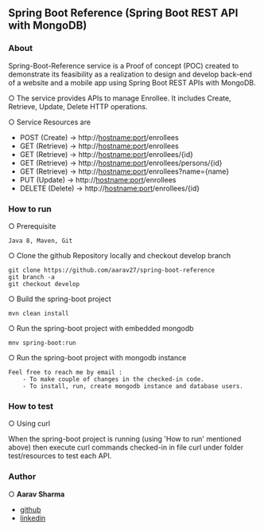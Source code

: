 ## Spring Boot Reference (Spring Boot REST API with MongoDB)

### About

Spring-Boot-Reference service is a Proof of concept (POC) created to demonstrate its feasibility as a realization to design and develop back-end of a website and a mobile app using Spring Boot REST APIs with MongoDB.

○ The service provides APIs to manage Enrollee. It includes Create, Retrieve, Update, Delete HTTP operations.

○ Service Resources are 

* POST (Create)     -> http://<hostname:port>/enrollees
* GET (Retrieve)    -> http://<hostname:port>/enrollees
* GET (Retrieve)    -> http://<hostname:port>/enrollees/{id}
* GET (Retrieve)    -> http://<hostname:port>/enrollees/persons/{id}
* GET (Retrieve)    -> http://<hostname:port>/enrollees?name={name}
* PUT (Update)      -> http://<hostname:port>/enrollees
* DELETE (Delete)   -> http://<hostname:port>/enrollees/{id}

### How to run

○ Prerequisite

    Java 8, Maven, Git
    
○ Clone the github Repository locally and checkout develop branch

    git clone https://github.com/aarav27/spring-boot-reference
    git branch -a
    git checkout develop
    
○ Build the spring-boot project

    mvn clean install

○ Run the spring-boot project with embedded mongodb

    mnv spring-boot:run

○ Run the spring-boot project with mongodb instance

    Feel free to reach me by email :
        - To make couple of changes in the checked-in code.
        - To install, run, create mongodb instance and database users.

### How to test

○ Using curl 

When the spring-boot project is running (using 'How to run' mentioned above) then execute curl commands checked-in in file curl under folder test/resources to test each API.

### Author

○ **Aarav Sharma**

+ [github](https://github.com/aarav27)
+ [linkedin](https://www.linkedin.com/in/aaravsharma927/)



       
        
        
        




    


